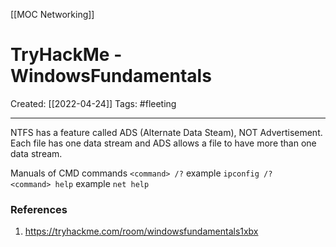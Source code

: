 [[MOC Networking]]

# TryHackMe - WindowsFundamentals
Created:  [[2022-04-24]]
Tags: #fleeting  

---
NTFS has a feature called ADS (Alternate Data Steam), NOT Advertisement. Each file has one data stream and ADS allows a file to have more than one data stream. 



Manuals of CMD commands 
`<command> /?` example `ipconfig /?`  
`<command> help` example `net help`











### References
1. https://tryhackme.com/room/windowsfundamentals1xbx